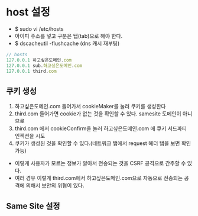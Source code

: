 # host 설정

-   \$ sudo vi /etc/hosts
-   아이피 주소를 넣고 구분은 탭(tab)으로 해야 한다.
-   \$ dscacheutil -flushcache (dns 캐시 재부팅)

```js
// hosts
127.0.0.1 하고싶은도메인.com
127.0.0.1 sub.하고싶은도메인.com
127.0.0.1 third.com
```

## 쿠키 생성

1. 하고싶은도메인.com 들어가서 cookieMaker를 눌러 쿠키를 생성한다
2. third.com 들어가면 cookie가 없는 것을 확인할 수 있다. samesite 도메인이 아니므로
3. third.com 에서 cookieConfirm을 눌러 하고싶은도메인.com 에 쿠키 서드파티 인젝션을 시도
4. 쿠키가 생성된 것을 확인할 수 있다.(네트워크 탭에서 request 헤더 탭을 보면 확인 가능)

-   이렇게 사용자가 모르는 정보가 알아서 전송되는 것을 CSRF 공격으로 간주할 수 있다.
-   여러 경우 이렇게 third.com에서 하고싶은도메인.com으로 자동으로 전송되는 공격에 의해서 보안의 위협이 있다.

## Same Site 설정
